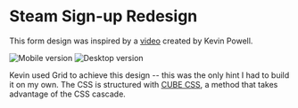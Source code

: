 # Steam Sign-up Redesign
This form design was inspired by a [video](https://www.youtube.com/watch?v=EtTFEiHFjF4&t=93s&ab_channel=KevinPowell) created by Kevin Powell.

![Mobile version](https://raw.githubusercontent.com/t4rantino/steam-signup-redesign/main./screenshots/mobile.png?token=GHSAT0AAAAAAB7K3WWTFIUKI53MVNPYUH3KY77UCOQraw=true)
![Desktop version](https://raw.githubusercontent.com/t4rantino/steam-signup-redesign/main./screenshots/desktop.png?token=GHSAT0AAAAAAB7K3WWSUJFGIMZ22ILYNNXGY77UBVQ?raw=true)

Kevin used Grid to achieve this design -- this was the only hint I had to build it on my own. The CSS is structured with [CUBE CSS](https://cube.fyi/), a method that takes advantage of the CSS cascade.